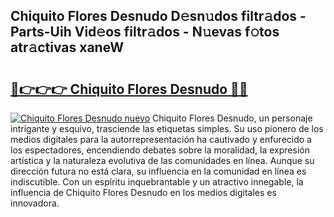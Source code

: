 ## Chiquito Flores Desnudo D𝚎sn𝚞dos filtr𝚊dos - Parts-Uih Vid𝚎os filtr𝚊dos - N𝚞evas f𝚘tos atr𝚊ctivas xaneW

# <h2><a href="http://mb1dkb.tromn.icu/?c=Chiquito+Flores+Desnudo">🔗👉👉👉 Chiquito Flores Desnudo 🔗🔗</a></h2>

[![Chiquito Flores Desnudo nuevo](https://i.imgur.com/pEAQMta.gif)](http://mb1dkb.tromn.icu/?c=Chiquito+Flores+Desnudo)
Chiquito Flores Desnudo, un personaje intrigante y esquivo, trasciende las etiquetas simples. Su uso pionero de los medios digitales para la autorrepresentación ha cautivado y enfurecido a los espectadores, encendiendo debates sobre la moralidad, la expresión artística y la naturaleza evolutiva de las comunidades en línea. Aunque su dirección futura no está clara, su influencia en la comunidad en línea es indiscutible. Con un espíritu inquebrantable y un atractivo innegable, la influencia de Chiquito Flores Desnudo en los medios digitales es innovadora.

